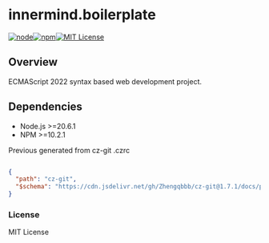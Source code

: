 # innermind.boilerplate

[![node][node]][node-url][![npm][npm]][npm-url][![MIT License][license-image]][license-url]

## Overview

ECMAScript 2022 syntax based web development project.

## Dependencies

- Node.js >=20.6.1
- NPM >=10.2.1

Previous generated from cz-git .czrc

```json

{
  "path": "cz-git",
  "$schema": "https://cdn.jsdelivr.net/gh/Zhengqbbb/cz-git@1.7.1/docs/public/schema/cz-git.json"
}
```

### License

MIT License

[npm]: https://img.shields.io/npm/v/npm
[npm-url]: ![npm](https://img.shields.io/npm/v/npm)
[node]: https://img.shields.io/badge/node-%3E%3D20.6.1-blue
[node-url]: ![node](https://nodejs.org)
[license-url]: LICENSE
[license-image]: http://img.shields.io/badge/license-MIT-000000.svg?style=flat-square
